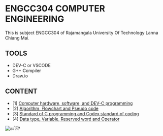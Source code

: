 # ENGCC304 COMPUTER ENGINEERING
This is subject ENGCC304 of Rajamangala University Of Technology Lanna Chiang Mai.

## TOOLS
- DEV-C or VSCODE
- G++ Compiler
- Draw.io

## CONTENT
- [1] [Computer hardware, software, and DEV-C programming](./01-HelloWorld/)
- [2] [Algorithm, Flowchart and Pseudo code](./02-Flowchart/)
- [3] [Standard of C programming and Codex standard of coding](./03-Codex/)
- [4] [Data type, Variable, Reserved word and Operator](./04-Variable-Operator//)

![อะไร๊?](https://c.tenor.com/MnkpnVCLcb0AAAAC/keqing-dance.gif)